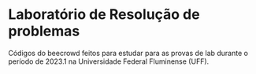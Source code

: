 # Laboratório de Resolução de problemas
Códigos do beecrowd feitos para estudar para as provas de lab durante o período de 2023.1 na Universidade Federal Fluminense (UFF).
